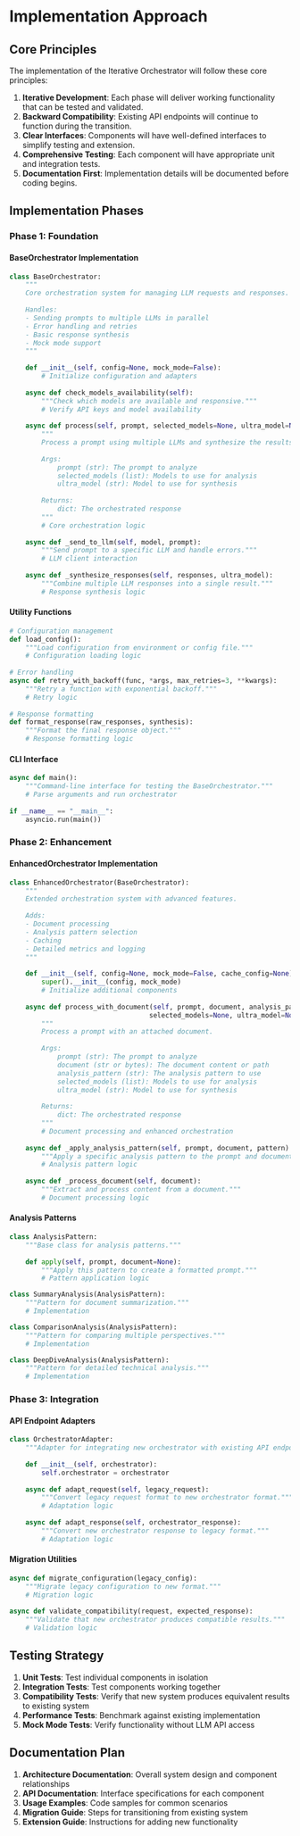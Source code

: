 # Implementation Approach

## Core Principles

The implementation of the Iterative Orchestrator will follow these core principles:

1. **Iterative Development**: Each phase will deliver working functionality that can be tested and validated.
2. **Backward Compatibility**: Existing API endpoints will continue to function during the transition.
3. **Clear Interfaces**: Components will have well-defined interfaces to simplify testing and extension.
4. **Comprehensive Testing**: Each component will have appropriate unit and integration tests.
5. **Documentation First**: Implementation details will be documented before coding begins.

## Implementation Phases

### Phase 1: Foundation

#### BaseOrchestrator Implementation

```python
class BaseOrchestrator:
    """
    Core orchestration system for managing LLM requests and responses.
    
    Handles:
    - Sending prompts to multiple LLMs in parallel
    - Error handling and retries
    - Basic response synthesis
    - Mock mode support
    """
    
    def __init__(self, config=None, mock_mode=False):
        # Initialize configuration and adapters
        
    async def check_models_availability(self):
        """Check which models are available and responsive."""
        # Verify API keys and model availability
        
    async def process(self, prompt, selected_models=None, ultra_model=None):
        """
        Process a prompt using multiple LLMs and synthesize the results.
        
        Args:
            prompt (str): The prompt to analyze
            selected_models (list): Models to use for analysis
            ultra_model (str): Model to use for synthesis
            
        Returns:
            dict: The orchestrated response
        """
        # Core orchestration logic
        
    async def _send_to_llm(self, model, prompt):
        """Send prompt to a specific LLM and handle errors."""
        # LLM client interaction
        
    async def _synthesize_responses(self, responses, ultra_model):
        """Combine multiple LLM responses into a single result."""
        # Response synthesis logic
```

#### Utility Functions

```python
# Configuration management
def load_config():
    """Load configuration from environment or config file."""
    # Configuration loading logic
    
# Error handling
async def retry_with_backoff(func, *args, max_retries=3, **kwargs):
    """Retry a function with exponential backoff."""
    # Retry logic
    
# Response formatting
def format_response(raw_responses, synthesis):
    """Format the final response object."""
    # Response formatting logic
```

#### CLI Interface

```python
async def main():
    """Command-line interface for testing the BaseOrchestrator."""
    # Parse arguments and run orchestrator
    
if __name__ == "__main__":
    asyncio.run(main())
```

### Phase 2: Enhancement

#### EnhancedOrchestrator Implementation

```python
class EnhancedOrchestrator(BaseOrchestrator):
    """
    Extended orchestration system with advanced features.
    
    Adds:
    - Document processing
    - Analysis pattern selection
    - Caching
    - Detailed metrics and logging
    """
    
    def __init__(self, config=None, mock_mode=False, cache_config=None):
        super().__init__(config, mock_mode)
        # Initialize additional components
        
    async def process_with_document(self, prompt, document, analysis_pattern=None, 
                                   selected_models=None, ultra_model=None):
        """
        Process a prompt with an attached document.
        
        Args:
            prompt (str): The prompt to analyze
            document (str or bytes): The document content or path
            analysis_pattern (str): The analysis pattern to use
            selected_models (list): Models to use for analysis
            ultra_model (str): Model to use for synthesis
            
        Returns:
            dict: The orchestrated response
        """
        # Document processing and enhanced orchestration
        
    async def _apply_analysis_pattern(self, prompt, document, pattern):
        """Apply a specific analysis pattern to the prompt and document."""
        # Analysis pattern logic
        
    async def _process_document(self, document):
        """Extract and process content from a document."""
        # Document processing logic
```

#### Analysis Patterns

```python
class AnalysisPattern:
    """Base class for analysis patterns."""
    
    def apply(self, prompt, document=None):
        """Apply this pattern to create a formatted prompt."""
        # Pattern application logic

class SummaryAnalysis(AnalysisPattern):
    """Pattern for document summarization."""
    # Implementation

class ComparisonAnalysis(AnalysisPattern):
    """Pattern for comparing multiple perspectives."""
    # Implementation

class DeepDiveAnalysis(AnalysisPattern):
    """Pattern for detailed technical analysis."""
    # Implementation
```

### Phase 3: Integration

#### API Endpoint Adapters

```python
class OrchestratorAdapter:
    """Adapter for integrating new orchestrator with existing API endpoints."""
    
    def __init__(self, orchestrator):
        self.orchestrator = orchestrator
        
    async def adapt_request(self, legacy_request):
        """Convert legacy request format to new orchestrator format."""
        # Adaptation logic
        
    async def adapt_response(self, orchestrator_response):
        """Convert new orchestrator response to legacy format."""
        # Adaptation logic
```

#### Migration Utilities

```python
async def migrate_configuration(legacy_config):
    """Migrate legacy configuration to new format."""
    # Migration logic
    
async def validate_compatibility(request, expected_response):
    """Validate that new orchestrator produces compatible results."""
    # Validation logic
```

## Testing Strategy

1. **Unit Tests**: Test individual components in isolation
2. **Integration Tests**: Test components working together
3. **Compatibility Tests**: Verify that new system produces equivalent results to existing system
4. **Performance Tests**: Benchmark against existing implementation
5. **Mock Mode Tests**: Verify functionality without LLM API access

## Documentation Plan

1. **Architecture Documentation**: Overall system design and component relationships
2. **API Documentation**: Interface specifications for each component
3. **Usage Examples**: Code samples for common scenarios
4. **Migration Guide**: Steps for transitioning from existing system
5. **Extension Guide**: Instructions for adding new functionality